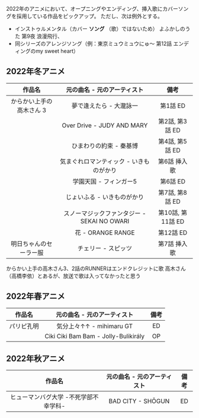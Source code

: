 2022年のアニメにおいて、オープニングやエンディング、挿入歌にカバーソングを採用している作品をピックアップ。
ただし、次は例外とする。

- インストゥルメンタル（カバー **ソング** （歌）ではないため） よふかしのうた 第9夜 浪漫飛行、
- 同シリーズのアレンジソング（例：東京ミュウミュウにゅ～ 第12話 エンディングのmy sweet heart）

## 2022年冬アニメ

|作品名|元の曲名 - 元のアーティスト|備考|
|:-:|:-:|:-:|
|からかい上手の高木さん 3|夢で逢えたら - 大瀧詠一|第1話 ED|
||Over Drive - JUDY AND MARY|第2話, 第3話 ED|
||ひまわりの約束 - 秦基博|第4話, 第5話 ED|
||気まぐれロマンティック - いきものがかり|第6話 挿入歌|
||学園天国 - フィンガー5|第6話 ED|
||じょいふる - いきものがかり|第7話, 第8話 ED|
||スノーマジックファンタジー - SEKAI NO OWARI|第10話, 第11話 ED|
||花 - ORANGE RANGE|第12話 ED|
|明日ちゃんのセーラー服|チェリー - スピッツ|第7話 挿入歌|

からかい上手の高木さん3、2話のRUNNERはエンドクレジットに歌 高木さん（高橋李依）とあるが、放送で歌は入ってなかったと思う

## 2022年春アニメ
|作品名|元の曲名 - 元のアーティスト|備考|
|:-:|:-:|:-:|
|パリピ孔明|気分上々↑↑ - mihimaru GT|ED|
||Ciki Ciki Bam Bam - Jolly-Bulikirály|OP|

## 2022年秋アニメ
|作品名|元の曲名 - 元のアーティスト|備考|
|:-:|:-:|:-:|
|ヒューマンバグ大学 -不死学部不幸学科-|BAD CITY - SHŌGUN|ED|
